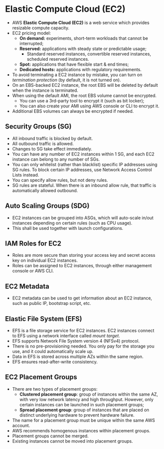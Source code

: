 # Elastic Compute Cloud (EC2)

- AWS **Elastic Compute Cloud (EC2)** is a web service which provides resizable compute capacity.
- EC2 pricing model:
    - **On demand:** experiments, short-term workloads that cannot be interrupted;
    - **Reserved:** applications with steady state or predictable usage;
        - Standard reserved instances, convertible reserved instances, scheduled reserved instances.
    - **Spot:** applications that have flexible start & end times;
    - **Dedicated hosts:** applications with regulatory requirements.
- To avoid terminating a EC2 instance by mistake, you can turn on _termination protection_ (by default, it is not turned on).
- On an EBS-backed EC2 instance, the root EBS will be deleted by default when the instance is terminated.
- When using the default AMI, the root EBS volume cannot be encrypted.
    - You can use a 3rd-party tool to encrypt it (such as bit locker);
    - You can also create your AMI using AWS console or CLI to encrypt it.
- Additional EBS volumes can always be encrypted if needed.

## Security Groups (SG)

- All inbound traffic is blocked by default.
- All outbound traffic is allowed.
- Changes to SG take effect immediately.
- You can have any number of EC2 instances within 1 SG, and each EC2 instance can belong to any number of SGs.
- You can only whitelist (rather than blacklist) specific IP addresses using SG rules. To block certain IP addresses, use Network Access Control Lists instead.
- You can specify allow rules, but not deny rules.
- SG rules are stateful. When there is an inbound allow rule, that traffic is automatically allowed outbound.

## Auto Scaling Groups (SDG)

- EC2 instances can be grouped into ASGs, which will auto-scale in/out instances depending on certain rules (such as CPU usage).
- This shall be used together with launch configurations.

## IAM Roles for EC2

- Roles are more secure than storing your access key and secret access key on individual EC2 instances.
- Roles can be assigned to EC2 instances, through either management console or AWS CLI.

## EC2 Metadata

- EC2 metadata can be used to get information about an EC2 instance, such as public IP, bootstrap script, etc.

## Elastic File System (EFS)

- EFS is a file storage service for EC2 instances. EC2 instances connect to EFS using a network interface called _mount target_.
- EFS supports Network File System version 4 (NFSv4) protocol.
- There is no pre-provisioning needed. You only pay for the storage you use, and it could automatically scale up.
- Data in EFS is stored across multiple AZs within the same region.
- EFS ensures read-after-write consistency.

## EC2 Placement Groups

- There are two types of placement groups:
	- **Clustered placement group**: group of instances within the same AZ, with very low network latency and high throughput. However, only certain instances can be launched in such placement groups;
	- **Spread placement group**: group of instances that are placed on distinct underlying hardware to prevent hardware failure.
- The name for a placement group must be unique within the same AWS account.
- AWS recommends homogenous instances within placement groups.
- Placement groups cannot be merged.
- Existing instances cannot be moved into placement groups.
